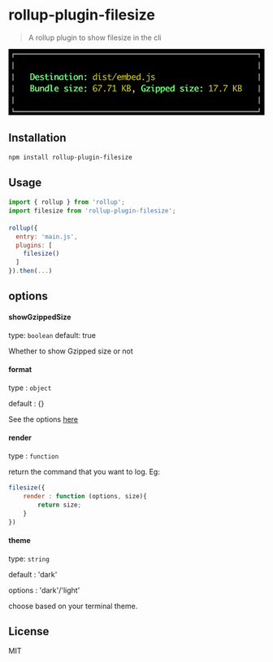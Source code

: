 # rollup-plugin-filesize

> A rollup plugin to show filesize in the cli

![](screen.png)

## Installation

```
npm install rollup-plugin-filesize
```

## Usage

```js
import { rollup } from 'rollup';
import filesize from 'rollup-plugin-filesize';

rollup({
  entry: 'main.js',
  plugins: [
    filesize()
  ]
}).then(...)
```

## options

#### showGzippedSize
type: `boolean`
default: true

Whether to show Gzipped size or not

#### format
type : `object`

default : {}

See the options [here](https://github.com/avoidwork/filesize.js)

#### render
type : `function`

return the command that you want to log. Eg:

```js
filesize({
	render : function (options, size){
		return size;
	}
})
```

#### theme
type: `string`

default : 'dark'

options : 'dark'/'light'

choose based on your terminal theme.



## License
MIT


